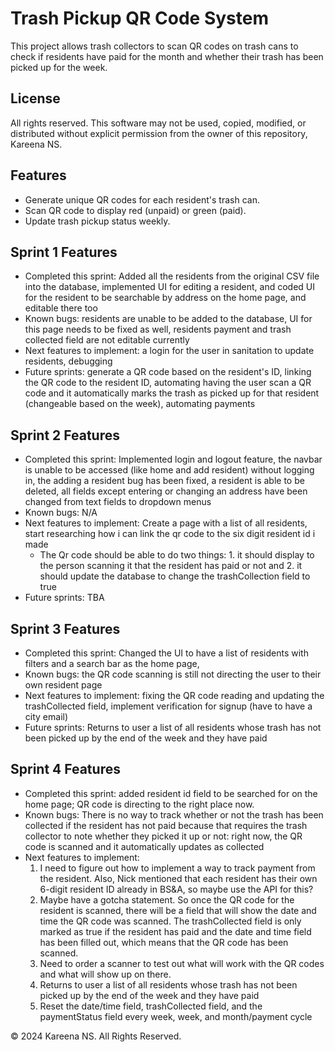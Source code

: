 # Trash Pickup QR Code System

This project allows trash collectors to scan QR codes on trash cans to check if residents have paid for the month and whether their trash has been picked up for the week.

## License
All rights reserved. This software may not be used, copied, modified, or distributed without explicit permission from the owner of this repository, Kareena NS.

## Features
- Generate unique QR codes for each resident's trash can.
- Scan QR code to display red (unpaid) or green (paid).
- Update trash pickup status weekly.

## Sprint 1 Features
- Completed this sprint: Added all the residents from the original CSV file into the database, implemented UI for editing a resident, and coded UI for the resident to be searchable by address on the home page, and editable there too
- Known bugs: residents are unable to be added to the database, UI for this page needs to be fixed as well, residents payment and trash collected field are not editable currently
- Next features to implement: a login for the user in sanitation to update residents, debugging
- Future sprints: generate a QR code based on the resident's ID, linking the QR code to the resident ID, automating having the user scan a QR code and it automatically marks the trash as picked up for that resident (changeable based on the week), automating payments

## Sprint 2 Features
- Completed this sprint: Implemented login and logout feature, the navbar is unable to be accessed (like home and add resident) without logging in, the adding a resident bug has been fixed, a resident is able to be deleted, all fields except entering or changing an address have been changed from text fields to dropdown menus
- Known bugs: N/A
- Next features to implement: Create a page with a list of all residents, start researching how i can link the qr code to the six digit resident id i made
    - The Qr code should be able to do two things: 1. it should display to the person scanning it that the resident has paid or not and 2. it should update the database to change the trashCollection field to true
- Future sprints: TBA

## Sprint 3 Features
- Completed this sprint: Changed the UI to have a list of residents with filters and a search bar as the home page,
- Known bugs: the QR code scanning is still not directing the user to their own resident page
- Next features to implement: fixing the QR code reading and updating the trashCollected field, implement verification for signup (have to have a city email)
- Future sprints: Returns to user a list of all residents whose trash has not been picked up by the end of the week and they have paid

## Sprint 4 Features
- Completed this sprint: added resident id field to be searched for on the home page; QR code is directing to the right place now. 
- Known bugs: There is no way to track whether or not the trash has been collected if the resident has not paid because that requires the trash collector to note whether they picked it up or not: right now, the QR code is scanned and it automatically updates as collected
- Next features to implement:
  1. I need to figure out how to implement a way to track payment from the resident. Also, Nick mentioned that each resident has their own 6-digit resident ID already in BS&A, so maybe use the API for this?
  2. Maybe have a gotcha statement. So once the QR code for the resident is scanned, there will be a field that will show the date and time the QR code was scanned. The trashCollected field is only marked as true if the resident has paid and the date and time field has been filled out, which means that the QR code has been scanned.
  3. Need to order a scanner to test out what will work with the QR codes and what will show up on there.
  4. Returns to user a list of all residents whose trash has not been picked up by the end of the week and they have paid
  5. Reset the date/time field, trashCollected field, and the paymentStatus field every week, week, and month/payment cycle


© 2024 Kareena NS. All Rights Reserved.
